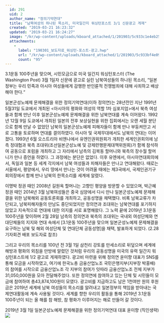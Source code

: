 ```yaml
---
  id: 291
  uid: 2
  author_name: "정의기억연대"
  title: "남북여성의 하나된 목소리, 미국일간지 워싱턴포스트 3/1 신문광고 게재"
  created: "2019-03-21 16:23:32"
  updated: "2019-03-21 16:24:27"
  image: "/kr/wp-content/uploads/kboard_attached/1/201903/5c933c1e4eb256328515.jpg"
  attachments: 
    - 
      label: "190301_보도자료_워싱턴-포스트-광고.hwp"
      url: "/kr/wp-content/uploads/kboard_attached/1/201903/5c933bf4e09b88046676.hwp"
      count: "95"
---
```

3.1운동 100주년을 맞으며, 시민모금으로 
미국 일간지 워싱턴포스터 (The Washington Post) 3월 1일자 신문에
광고로 실린 남북여성들의 하나된 목소리,
“일본정부는 우리 민족과 아시아 여성들에게 감행한
반인륜적 전쟁범죄에 대해 사죄하고 배상해야 한다.“ 

일본군성노예제 문제해결을 위한 정의기억연대(이하 정의연)는 28년전인 지난 1991년 5월31일 도쿄에서 개최된 <아시아의 평화와 여성의 역할 1차 심포지엄>에서 북측 여성들과 함께 만난 이후 일본군성노예제 문제해결을 위한 남북연대를 계속 이어왔다. 1992년 12월 9일 도쿄에서 개최된 일본의 전후 보상실현을 위한 집회에서는 오랜 세월 분단으로 함께 만날 수 없었던 남북의 일본군성노예제 피해자들이 함께 만나 부둥켜안고 서로 고통을 토로하며 연대를 결의하였다. 아시아 및 국제무대에서도 남북의 연대는 이어졌다. 1993년 6월 오스트리아 비엔나에서 유엔인권위원회가 개최한 세계인권회의에 남측 정대협과 북측 조대위(조선일본군성노예 및 강제련행문제대책위원회)가 함께 참석하여 공동으로 포럼을 개최하고 그 자리에서 남측의 김복동 할머니와 북측의 장수월 할머니가 만나 증언을 하였다. 그 과정에는 분단은 없었다. 이후 유엔에서, 아시아연대회의에서, 독일과 일본 등 세계 각지에서 남북 여성들과 피해자들은 만나고 연대해왔다. 때로는 서울에서, 평양에서, 우리 땅에서 만나는 것이 어려울 때에는 제3국에서, 국제인권기구 회의장에서 함께 만나 남북의 한목소리를 세계에 알렸다. 

이명박 정권 때인 2008년 길원옥 할머니는 고향인 평양을 방문할 수 있었으며, 박근혜 정권 때인 2014년 3월 남북여성들은 중국 심양에서 다시 만나 일본군성노예제 문제해결을 위한 남북해외 공동토론회를 개최하고, 공동성명을 채택했다. 비록 남북교류가 차단되고, 남북피해자들의 만남도 중단되었지만 정의연과 조대위는 남북연대를 포기하지 않았고 지속적으로 연대에 대한 의지를 서로 표명해왔다. 그 노력 끝에 2019년 3.1운동 100주년을 맞이하며 2월 28일 남측의 정의연과 북측의 조대위는 국내외 여성단체와 연대단체들의 지지와 연대 속에서 \[3.1운동 100주년을 맞으며 일본군성노예제 문제해결을 요구하는 남북 및 해외 여성단체 및 연대단체 공동성명\]을 채택, 발표하게 되었다. (2.28 기자회견 배포 보도자료 참조)

그리고 우리의 목소리를 100년 전 3월 1일 삼천리 강토를 만세소리로 뒤덮으며 세계에 해방과 평화의 외침을 만방에 알렸던 것처럼 우리의 공동성명을 미국의 유력 일간지 워싱턴포스트에 1/2 광고로 게재하였다. 광고비 마련을 위해 정의연 윤미향 대표가 SNS를 통해 모금을 시작하였고, 여기에 한국노총 금융산업노조 국민은행지부(지부장 박홍배)의 참여를 시작으로 금융산업노조 각 지부의 참여가 잇따라 금융산업노조 전체 지부가 31,050,000원을 모아 전달해주었다. 또한 정의연에 참여하고 있는 단체 및 시민들이 모금에 참여하여 총43,874,100원이 모였다. 광고비를 지급하고도 남은 1천여만 원의 후원금은 2019년 세계에 남북 여성들의 목소리를 알려내고 일본정부의 책임을 받아내는 국제연대활동에 계속 사용될 것이다. 세계를 향한 우리의 활동을 통해 2019년 3.1운동 100주년이 되는 올 해를 참 해방, 참 평화가 이루어지는 해로 만들어 갈 것이다. 

2019년 3월 1일 일본군성노예제 문제해결을 위한 정의기억연대 대표 윤미향 (직인생략) ![](/kr/wp-content/uploads/kboard_attached/1/201903/5c933c1e4eb256328515.jpg)